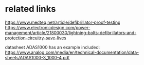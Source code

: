 # related links 
https://www.medteq.net/article/defibrillator-proof-testing
https://www.electronicdesign.com/power-management/article/21800030/lightning-bolts-defibrillators-and-protection-circuitry-save-lives

datasheet ADAS1000 has an example included:
https://www.analog.com/media/en/technical-documentation/data-sheets/ADAS1000-3_1000-4.pdf

